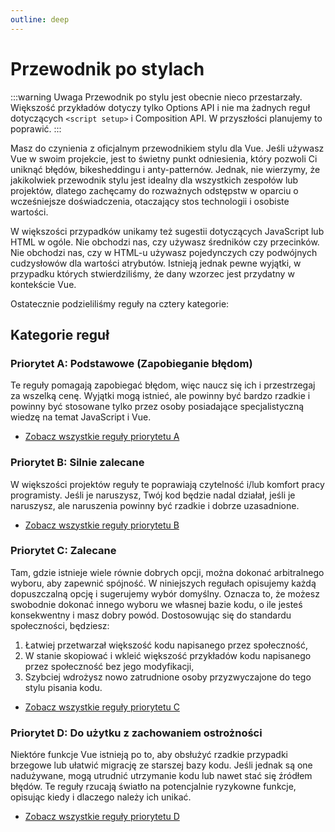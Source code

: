```yaml
---
outline: deep
---
```


# Przewodnik po stylach

:::warning Uwaga
Przewodnik po stylu jest obecnie nieco przestarzały. Większość przykładów dotyczy tylko Options API i nie ma żadnych reguł dotyczących `<script setup>` i Composition API. W przyszłości planujemy to poprawić.
:::

Masz do czynienia z oficjalnym przewodnikiem stylu dla Vue. Jeśli używasz Vue w swoim projekcie, jest to świetny punkt odniesienia, który pozwoli Ci uniknąć błędów, bikesheddingu i anty-patternów. Jednak, nie wierzymy, że jakikolwiek przewodnik stylu jest idealny dla wszystkich zespołów lub projektów, dlatego zachęcamy do rozważnych odstępstw w oparciu o wcześniejsze doświadczenia, otaczający stos technologii i osobiste wartości.

W większości przypadków unikamy też sugestii dotyczących JavaScript lub HTML w ogóle. Nie obchodzi nas, czy używasz średników czy przecinków. Nie obchodzi nas, czy w HTML-u używasz pojedynczych czy podwójnych cudzysłowów dla wartości atrybutów. Istnieją jednak pewne wyjątki, w przypadku których stwierdziliśmy, że dany wzorzec jest przydatny w kontekście Vue.

Ostatecznie podzieliliśmy reguły na cztery kategorie:

## Kategorie reguł

### Priorytet A: Podstawowe (Zapobieganie błędom)

Te reguły pomagają zapobiegać błędom, więc naucz się ich i przestrzegaj za wszelką cenę. Wyjątki mogą istnieć, ale powinny być bardzo rzadkie i powinny być stosowane tylko przez osoby posiadające specjalistyczną wiedzę na temat JavaScript i Vue.

- [Zobacz wszystkie reguły priorytetu A](./rules-essential)

### Priorytet B: Silnie zalecane

W większości projektów reguły te poprawiają czytelność i/lub komfort pracy programisty. Jeśli je naruszysz, Twój kod będzie nadal działał, jeśli je naruszysz, ale naruszenia powinny być rzadkie i dobrze uzasadnione.

- [Zobacz wszystkie reguły priorytetu B](./rules-strongly-recommended)

### Priorytet C: Zalecane

Tam, gdzie istnieje wiele równie dobrych opcji, można dokonać arbitralnego wyboru, aby zapewnić spójność. W niniejszych regułach opisujemy każdą dopuszczalną opcję i sugerujemy wybór domyślny. Oznacza to, że możesz swobodnie dokonać innego wyboru we własnej bazie kodu, o ile jesteś konsekwentny i masz dobry powód. Dostosowując się do standardu społeczności, będziesz:

1. Łatwiej przetwarzał większość kodu napisanego przez społeczność,
2. W stanie skopiować i wkleić większość przykładów kodu napisanego przez społeczność bez jego modyfikacji,
3. Szybciej wdrożysz nowo zatrudnione osoby przyzwyczajone do tego stylu pisania kodu.

- [Zobacz wszystkie reguły priorytetu C](./rules-recommended)

### Priorytet D: Do użytku z zachowaniem ostrożności

Niektóre funkcje Vue istnieją po to, aby obsłużyć rzadkie przypadki brzegowe lub ułatwić migrację ze starszej bazy kodu. Jeśli jednak są one nadużywane, mogą utrudnić utrzymanie kodu lub nawet stać się źródłem błędów. Te reguły rzucają światło na potencjalnie ryzykowne funkcje, opisując kiedy i dlaczego należy ich unikać.

- [Zobacz wszystkie reguły priorytetu D](./rules-use-with-caution)
